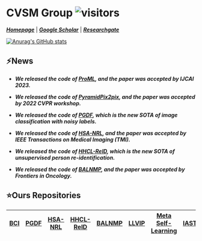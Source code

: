 # CVSM Group ![visitors](https://visitor-badge.glitch.me/badge?page_id=bupt-ai-cz/bupt-ai-cz)

[***Homepage***](https://teacher.bupt.edu.cn/zhuchuang/en/index.htm) | [***Google Scholar***](https://scholar.google.com/citations?hl=zh-CN&user=FuCo7AkAAAAJ&view_op=list_works) | [***Researchgate***](https://www.researchgate.net/profile/Chuang_Zhu)


[![Anurag's GitHub stats](https://github-readme-stats.vercel.app/api?username=bupt-ai-cz&show_icons=true)](https://github.com/anuraghazra/github-readme-stats)

## ⚡News
- ***We released the code of [ProML](https://github.com/bupt-ai-cz/ProML), and the paper was accepted by IJCAI 2023.***

- ***We released the code of [PyramidPix2pix](https://github.com/bupt-ai-cz/BCI), and the paper was accepted by 2022 CVPR workshop.***

- ***We released the code of [PGDF](https://github.com/bupt-ai-cz/PGDF), which is the new SOTA of image classification with noisy labels.***

- ***We released the code of [HSA-NRL](https://github.com/bupt-ai-cz/HSA-NRL), and the paper was accepted by IEEE Transactions on Medical Imaging (TMI).***

- ***We released the code of [HHCL-ReID](https://github.com/bupt-ai-cz/HHCL-ReID), which is the new SOTA of unsupervised person re-identification.***

- ***We released the code of [BALNMP](https://github.com/bupt-ai-cz/BALNMP), and the paper was accepted by Frontiers in Oncology.***

## ⭐Ours Repositories

[BCI](https://github.com/bupt-ai-cz/BCI) | [PGDF](https://github.com/bupt-ai-cz/PGDF) | [HSA-NRL](https://github.com/bupt-ai-cz/HSA-NRL) | [HHCL-ReID](https://github.com/bupt-ai-cz/HHCL-ReID) | [BALNMP](https://github.com/bupt-ai-cz/BALNMP) | [LLVIP](https://github.com/bupt-ai-cz/LLVIP) | [Meta Self-Learning](https://github.com/bupt-ai-cz/Meta-SelfLearning) | [IAST](https://github.com/bupt-ai-cz/IAST-ECCV2020) | [CAC-UNet](https://github.com/bupt-ai-cz/CAC-UNet-DigestPath2019) |
| :------------------------------------------:| :------------------------------------------: | :------------------------------------------------: | ---------------------------------------------------- | :------------------------------------------: | :----------------------------------------------------------: | :-------------------------------------------------: | :----------------------------------------------------------: | :----------------------------------------------------------: |
